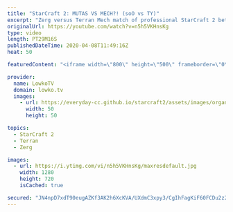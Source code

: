 ```yaml
---
title: "StarCraft 2: MUTAS VS MECH?! (soO vs TY)"
excerpt: "Zerg versus Terran Mech match of professional StarCraft 2 between soO and TY. In this game we see why Terran Mech is losing popularity as soO is going for a unit composition that on paper makes very little sense, until you realise he can mine significantly more than the Terran player and can constantly"
originalUrl: https://youtube.com/watch?v=n5h5VKHnsKg
type: video
length: PT29M16S
publishedDateTime: 2020-04-08T11:49:16Z
heat: 50

featuredContent: "<iframe width=\"800\" height=\"500\" frameborder=\"0\" src=\"https://www.youtube.com/embed/n5h5VKHnsKg\" allow=\"accelerometer; autoplay; encrypted-media; gyroscope; picture-in-picture\" allowfullscreen></iframe>"

provider:
  name: LowkoTV
  domain: lowko.tv
  images:
    - url: https://everyday-cc.github.io/starcraft2/assets/images/organizations/lowko.tv-50x50.jpg
      width: 50
      height: 50

topics:
  - StarCraft 2
  - Terran
  - Zerg

images:
  - url: https://i.ytimg.com/vi/n5h5VKHnsKg/maxresdefault.jpg
    width: 1280
    height: 720
    isCached: true

secured: "JN4npD7xdT90eugAZKf3AK2h6XcKVA/UXdmC3xpy3/CgIhFagKiF60FCDu2z2xexZTDypbOmdd4Z1r7ARcRaoPCnZF5WUIsTLgIZ2chudSKy6P8cCfoCHwYvQ/My0EVbdp7KDTgqYUjkEfb7+7aQscQNz6Tw15yfmjNNuAVSc0vFkjvR2GTc+U25tKOY7KCvohZg3dYGJcTVZ85hFxJA3toOCUKs9/92g1s/1XSBLLqOOJUp1Jlfbsph8uQIurYsobEXgS2D3GVQV0R3VASYTip/xSAC47RhsUVIcTpk1OSDna63sg4xKPRBGOkEFbAr3y4/zifN9TJD0kzUFFTgtWsrIZDEpC9nRwh8t4AU12pfqYPctbD5acf5SmhmwEF9VHzF4O/Ju+5zfL/1UfNq17YptL3CdN7lmxJQidDFBzVVN5LdKo0wz931qDUjrwt2;TzJcwJkV6B5gYXqjKyEYRQ=="
---
```


